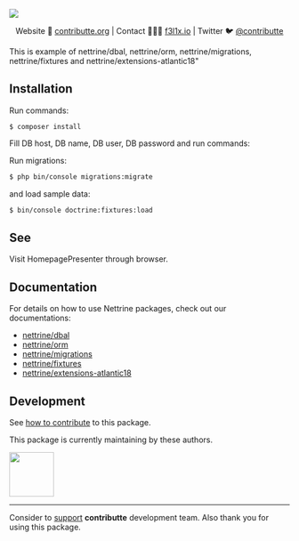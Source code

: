 ![](https://heatbadger.now.sh/github/readme/planette/playground/)

<p align=center>
Website 🚀 <a href="https://contributte.org">contributte.org</a> | Contact 👨🏻‍💻 <a href="https://f3l1x.io">f3l1x.io</a> | Twitter 🐦 <a href="https://twitter.com/contributte">@contributte</a>
</p>

This is example of nettrine/dbal, nettrine/orm, nettrine/migrations, nettrine/fixtures and nettrine/extensions-atlantic18"

## Installation

Run commands:
```
$ composer install
```

Fill DB host, DB name, DB user, DB password and run commands:

Run migrations:
```bash
$ php bin/console migrations:migrate
```

and load sample data:
```bash
$ bin/console doctrine:fixtures:load
```

## See

Visit HomepagePresenter through browser.

## Documentation

For details on how to use Nettrine packages, check out our documentations:
- [nettrine/dbal](https://contributte.org/packages/nettrine/dbal.html)
- [nettrine/orm](https://contributte.org/packages/nettrine/orm.html)
- [nettrine/migrations](https://contributte.org/packages/nettrine/migrations.html)
- [nettrine/fixtures](https://contributte.org/packages/nettrine/fixtures.html)
- [nettrine/extensions-atlantic18](https://contributte.org/packages/nettrine/extensions-atlantic18.html)


## Development

See [how to contribute](https://contributte.org/contributing.html) to this package.

This package is currently maintaining by these authors.

<a href="https://github.com/petrparolek">
  <img width="80" height="80" src="https://avatars2.githubusercontent.com/u/6066243?v=3&s=80">
</a>

-----

Consider to [support](https://contributte.com/partners) **contributte** development team.
Also thank you for using this package.
